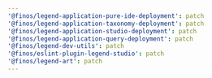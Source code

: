 ```yaml
---
'@finos/legend-application-pure-ide-deployment': patch
'@finos/legend-application-taxonomy-deployment': patch
'@finos/legend-application-studio-deployment': patch
'@finos/legend-application-query-deployment': patch
'@finos/legend-dev-utils': patch
'@finos/eslint-plugin-legend-studio': patch
'@finos/legend-art': patch
---
```

